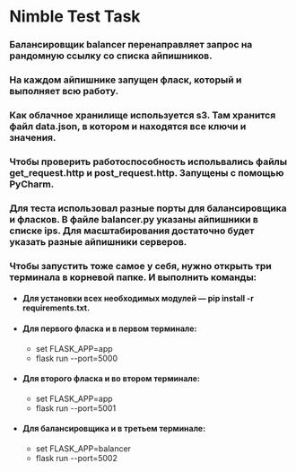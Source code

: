 # Nimble Test Task

### Балансировщик balancer перенаправляет запрос на рандомную ссылку со списка айпишников.

### На каждом айпишнике запущен фласк, который и выполняет всю работу.

### Как облачное хранилище используется s3. Там хранится файл data.json, в котором и находятся все ключи и значения.

### Чтобы проверить работоспособность испольвались файлы get_request.http и post_request.http. Запущены с помощью PyCharm.

### Для теста использовал разные порты для балансировщика и фласков. В файле balancer.py указаны айпишники в списке ips. Для масштабирования достаточно будет указать разные айпишники серверов.

### Чтобы запустить тоже самое у себя, нужно открыть три терминала в корневой папке. И выполнить команды:

- #### Для установки всех необходимых модулей — pip install -r requirements.txt.
- #### Для первого фласка и в первом терминале:
    - set FLASK_APP=app
    - flask run --port=5000

- #### Для второго фласка и во втором терминале:
    - set FLASK_APP=app
    - flask run --port=5001

- #### Для балансировщика и в третьем терминале:
    - set FLASK_APP=balancer
    - flask run --port=5002
  

